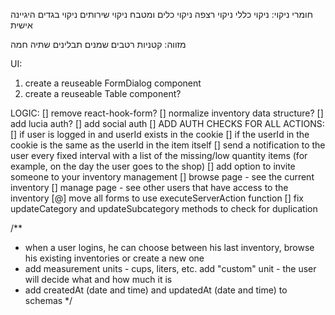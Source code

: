 חומרי ניקוי:
	ניקוי כללי
	ניקוי רצפה
	ניקוי כלים ומטבח
	ניקוי שירותים
	ניקוי בגדים
	היגיינה אישית

מזווה:
	קטניות
	רטבים
	שמנים
	תבלינים
	שתיה חמה

UI:
1. create a reuseable FormDialog component
2. create a reuseable Table component?

LOGIC:
[] remove react-hook-form?
[] normalize inventory data structure?
[] add lucia auth?
[] add social auth
[] ADD AUTH CHECKS FOR ALL ACTIONS:
	[] if user is logged in and userId exists in the cookie
	[] if the userId in the cookie is the same as the userId in the item itself
[] send a notification to the user every fixed interval with a list of the missing/low quantity items (for example, on the day the user goes to the shop)
[] add option to invite someone to your inventory management
[] browse page - see the current inventory
[] manage page - see other users that have access to the inventory
[@] move all forms to use executeServerAction function
[] fix updateCategory and updateSubcategory methods to check for duplication

/**
 * when a user logins, he can choose between his last inventory, browse his existing inventories or create a new one
 * add measurement units - cups, liters, etc. add "custom" unit - the user will decide what and how much it is
 * add createdAt (date and time) and updatedAt (date and time) to schemas
 */
